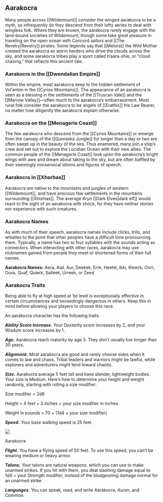 ## Aarakocra

Many people across [[Wildemount]] consider the winged aarakocra to be a myth, so infrequently do they descend from their lofty aeries to deal with wingless folk. Where they are known, the aarakocra rarely engage with the land-bound societies of Wildemount, though some take great pleasure in traveling on the open ocean with Concord sailors and [[The Revelry|Revelry]] pirates. Some legends say that [[Melora]] the Wild Mother created the aarakocra as storm herders who drive the clouds across the sky, and some aarakocra tribes play a sport called h’aara-shie, or “cloud chasing,” that reflects this ancient tale.

### Aarakocra in the [[Dwendalian Empire]]

Within the empire, most aarakocra keep to the hidden settlement of Vol’antim in the [[Cyrios Mountains]]. The appearance of an aarakocra is seen as a blessing in the settlements of the [[Truscan Vale]] and the [[Marrow Valley]]—often much to the aarakocra’s embarrassment. Most rural folk consider the aarakocra to be angels of [[Erathis]] the Law Bearer, no matter how diligently the aarakocra explain otherwise.

### Aarakocra on the [[Menagerie Coast]]

The few aarakocra who descend from the [[Cyrios Mountains]] or emerge from the canopy of the [[Quoraska Jungle]] for longer than a day or two are often swept up in the beauty of the sea. Thus enamored, many join a ship’s crew and set out to explore the Lucidian Ocean with their new allies. The common people of the [[Menagerie Coast]] look upon the aarakocra’s bright wings with awe and dream about taking to the sky, but are often baffled by their seemingly nonsensical idioms and figures of speech.

### Aarakocra in [[Xhorhas]]

Aarakocra are native to the mountains and jungles of western [[Wildemount]], and have precious few settlements in the mountains surrounding [[Xhorhas]]. The average Kryn [[Dark Elves|dark elf]] would react to the sight of an aarakocra with shock, for they have neither stories nor experience with such creatures.

### Aarakocra Names

As with much of their speech, aarakocra names include clicks, trills, and whistles to the point that other peoples have a difficult time pronouncing them. Typically, a name has two to four syllables with the sounds acting as connectors. When interacting with other races, aarakocra may use nicknames gained from people they meet or shortened forms of their full names.

**Aarakocra Names:** Aera, Aial, Aur, Deekek, Errk, Heehk, Ikki, Kleeck, Oorr, Ouss, Quaf, Quierk, Salleek, Urreek, or Zeed

### Aarakocra Traits

Being able to fly at high speed at 1st level is exceptionally effective in certain circumstances and exceedingly dangerous in others. Keep this in mind before allowing your players to choose this race.

An aarakocra character has the following traits.

_**Ability Score Increase.**_ Your Dexterity score increases by 2, and your Wisdom score increases by 1.

_**Age.**_ Aarakocra reach maturity by age 3. They don’t usually live longer than 30 years.

_**Alignment.**_ Most aarakocra are good and rarely choose sides when it comes to law and chaos. Tribal leaders and warriors might be lawful, while explorers and adventurers might tend toward chaotic.

_**Size.**_ Aarakocra average 5 feet tall and have slender, lightweight bodies. Your size is Medium. Here’s how to determine your height and weight randomly, starting with rolling a size modifier:

Size modifier = 2d8

Height = 4 feet + 3 inches + your size modifier in inches

Weight in pounds = 70 + (1d4 × your size modifier)

_**Speed.**_ Your base walking speed is 25 feet.

[![](https://media.dndbeyond.com/compendium-images/egtw/yDOyqyOocErRgYJK/04-06.png)](https://media.dndbeyond.com/compendium-images/egtw/yDOyqyOocErRgYJK/04-06.png)

Aarakocra

_**Flight.**_ You have a flying speed of 50 feet. To use this speed, you can’t be wearing medium or heavy armor.

_**Talons.**_ Your talons are natural weapons, which you can use to make unarmed strikes. If you hit with them, you deal slashing damage equal to 1d4 + your Strength modifier, instead of the bludgeoning damage normal for an unarmed strike.

_**Languages.**_ You can speak, read, and write Aarakocra, Auran, and Common.